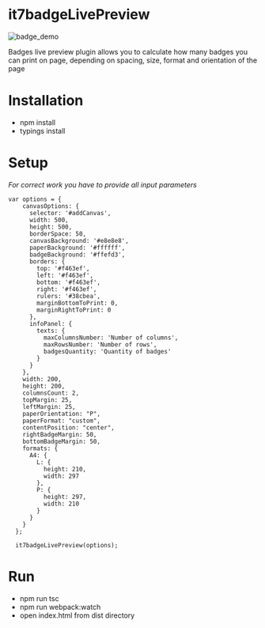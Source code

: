 # it7badgeLivePreview

![badge_demo](https://cloud.githubusercontent.com/assets/4949404/23385266/894f9388-fd57-11e6-89a1-8217cb4e570a.gif)

Badges live preview plugin allows you to calculate how many badges you can print on page, depending on spacing, size, format and orientation of the page
# Installation
* npm install
* typings install

# Setup
*For correct work you have to provide all input parameters*
```
var options = {
    canvasOptions: {
      selector: '#addCanvas',
      width: 500,
      height: 500,
      borderSpace: 50,
      canvasBackground: '#e8e8e8',
      paperBackground: '#ffffff',
      badgeBackground: '#ffefd3',
      borders: {
        top: '#f463ef',
        left: '#f463ef',
        bottom: '#f463ef',
        right: '#f463ef',
        rulers: '#38cbea',
        marginBottomToPrint: 0,
        marginRightToPrint: 0
      },
      infoPanel: {
        texts: {
          maxColumnsNumber: 'Number of columns',
          maxRowsNumber: 'Number of rows',
          badgesQuantity: 'Quantity of badges'
        }
      }
    },
    width: 200,
    height: 200,
    columnsCount: 2,
    topMargin: 25,
    leftMargin: 25,
    paperOrientation: "P",
    paperFormat: "custom",
    contentPosition: "center",
    rightBadgeMargin: 50,
    bottomBadgeMargin: 50,
    formats: {
      A4: {
        L: {
          height: 210,
          width: 297
        },
        P: {
          height: 297,
          width: 210
        }
      }      
    }
  };
  
  it7badgeLivePreview(options);
```
# Run
* npm run tsc
* npm run webpack:watch
* open index.html from dist directory



